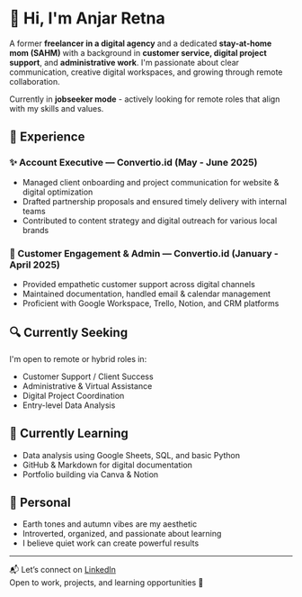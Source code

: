 # 👋 Hi, I'm Anjar Retna

A former **freelancer in a digital agency** and a dedicated **stay-at-home mom (SAHM)** with a background in **customer service, digital project support**, and **administrative work**. I'm passionate about clear communication, creative digital workspaces, and growing through remote collaboration.

Currently in **jobseeker mode** - actively looking for remote roles that align with my skills and values.

## 💼 Experience

### ✨ Account Executive — Convertio.id (May - June 2025)
- Managed client onboarding and project communication for website & digital optimization
- Drafted partnership proposals and ensured timely delivery with internal teams
- Contributed to content strategy and digital outreach for various local brands

### 💬 Customer Engagement & Admin — Convertio.id (January - April 2025)
- Provided empathetic customer support across digital channels
- Maintained documentation, handled email & calendar management
- Proficient with Google Workspace, Trello, Notion, and CRM platforms

## 🔍 Currently Seeking
I'm open to remote or hybrid roles in:
- Customer Support / Client Success
- Administrative & Virtual Assistance
- Digital Project Coordination
- Entry-level Data Analysis

## 🌱 Currently Learning
- Data analysis using Google Sheets, SQL, and basic Python
- GitHub & Markdown for digital documentation
- Portfolio building via Canva & Notion

## 💫 Personal
- Earth tones and autumn vibes are my aesthetic
- Introverted, organized, and passionate about learning
- I believe quiet work can create powerful results

---

📬 Let’s connect on [LinkedIn](https://www.linkedin.com/in/anjarretna/)  
Open to work, projects, and learning opportunities 🌿
